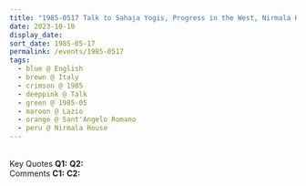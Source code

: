 ```yaml
---
title: "1985-0517 Talk to Sahaja Yogis, Progress in the West, Nirmala House, Sant'Angelo Romano (7 kms N of Guidonia), Lazio, Italy (other date 0516)"
date: 2023-10-10
display_date: 
sort_date: 1985-05-17
permalink: /events/1985-0517
tags:
  - blue @ English
  - brown @ Italy
  - crimson @ 1985
  - deeppink @ Talk
  - green @ 1985-05
  - maroon @ Lazio
  - orange @ Sant'Angelo Romano
  - peru @ Nirmala House
---
```


<br>

<wave-list>
  <list-title color="DarkSeaGreen" width="55">Key Quotes</list-title>
  <list-item color="BlanchedAlmond" width="280"><b>Q1:</b> <i></i></list-item>
  <list-item color="Lavender" width="280"><b>Q2:</b> <i></i></list-item>
</wave-list>

<br>

<wave-list>
  <list-title color="DarkSeaGreen" width="55">Comments</list-title>
  <list-item color="BlanchedAlmond" width="280"><b>C1:</b> <i></i></list-item>
  <list-item color="Lavender" width="280"><b>C2:</b> <i></i></list-item>
</wave-list>